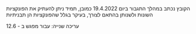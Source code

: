 הקובץ נכתב במהלך התגבור ביום 19.4.2022
כמובן, תמיד ניתן להעתיק את הפונקציות השונות ולשנותן בהתאם לצורך, בעיקר בגלל שהפונקציות הן תבניתיות

עריכה שנייה: עבור מפגש ב - 12.6
